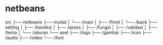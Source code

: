 # netbeans

src
├── netbeans
├── modul
│   └── /main
│       ├── /front
│       └── /back
├── setting
│   ├── /koneksi
│   ├── /akses
│   ├── /fungsi
│   ├── /validasi
│   ├── /tema
│   └── /ukuran
└── aset
    ├── /logo
    ├── /gambar
    ├── /icon
    ├── /audio
    ├── /video
    └── /font